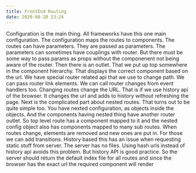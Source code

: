 ```yaml
---
title: FrontEnd Routing
date: 2020-08-28 13:24
---
```

Configuration is the main thing. All frameworks have this one main configuration. The configuration maps the routes to components. The routes can have parameters. They are passed as parameters. The parameters can sometimes have couplings with router. But there must be some way to pass params as props without the componenent not being aware of the router. Then there is an outlet. That we put up top somewhere in the component hierarchy. That displays the correct component based on the url. We have special router related api that we use to change path. We can pass router link elements. We can call router changes from event handlers too. Changing routes change the URL. That is if we use history api of the browser. It changes the url and adds to history without refreshing the page. Next is the complicated part about nested routes. That turns out to be quite simple too. You have nexted configuration, as objects inside the objects. And the components having nested thing have another router outlet. So top level route has a component mapped to it and the nested config object also has components mapped to many sub routes. When routes change, elements are removed and new ones are put in. For those we can add transitions. History based this has an issue when requesting static stuff from server. The server has no files. Using hash urls instead of history api avoids this problem. But history API is good practice. So the server should return the default index file for all routes and since the browser has the exact url the required component will render